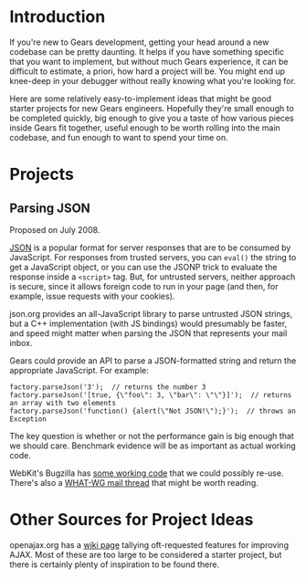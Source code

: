 # Introduction #

If you're new to Gears development, getting your head around a new codebase can be pretty daunting. It helps if you have something specific that you want to implement, but without much Gears experience, it can be difficult to estimate, a priori, how hard a project will be. You might end up knee-deep in your debugger without really knowing what you're looking for.

Here are some relatively easy-to-implement ideas that might be good starter projects for new Gears engineers. Hopefully they're small enough to be completed quickly, big enough to give you a taste of how various pieces inside Gears fit together, useful enough to be worth rolling into the main codebase, and fun enough to want to spend your time on.


# Projects #

## Parsing JSON ##

Proposed on July 2008.

[JSON](http://en.wikipedia.org/wiki/JSON) is a popular format for server responses that are to be consumed by JavaScript. For responses from trusted servers, you can `eval()` the string to get a JavaScript object, or you can use the JSONP trick to evaluate the response inside a `<script>` tag. But, for untrusted servers, neither approach is secure, since it allows foreign code to run in your page (and then, for example, issue requests with your cookies).

json.org provides an all-JavaScript library to parse untrusted JSON strings, but a C++ implementation (with JS bindings) would presumably be faster, and speed might matter when parsing the JSON that represents your mail inbox.

Gears could provide an API to parse a JSON-formatted string and return the appropriate JavaScript. For example:
```
factory.parseJson('3');  // returns the number 3
factory.parseJson('[true, {\"foo\": 3, \"bar\": \"\"}]');  // returns an array with two elements
factory.parseJson('function() {alert(\"Not JSON!\");}');  // throws an Exception
```

The key question is whether or not the performance gain is big enough that we should care. Benchmark evidence will be as important as actual working code.

WebKit's Bugzilla has [some working code](https://bugs.webkit.org/show_bug.cgi?id=20031) that we could possibly re-use. There's also a [WHAT-WG mail thread](http://lists.whatwg.org/pipermail/whatwg-whatwg.org/2008-June/015078.html) that might be worth reading.


# Other Sources for Project Ideas #

openajax.org has a [wiki page](http://www.openajax.org/runtime/wiki/Feature_Requests_Summary_Page) tallying oft-requested features for improving AJAX. Most of these are too large to be considered a starter project, but there is certainly plenty of inspiration to be found there.